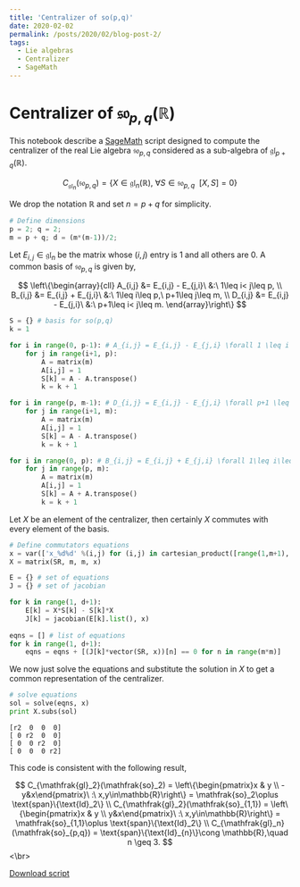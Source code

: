 ```yaml
---
title: 'Centralizer of so(p,q)'
date: 2020-02-02
permalink: /posts/2020/02/blog-post-2/
tags:
  - Lie algebras
  - Centralizer
  - SageMath
---
```


# Centralizer of $\mathfrak{so}_{p,q}(\mathbb{R})$ 

This notebook describe a [SageMath](http://www.sagemath.org/index.html) script designed to compute the centralizer of the real Lie algebra $\mathfrak{so}_{p,q}$ considered as a sub-algebra of $\mathfrak{gl}_{p+q}(\mathbb{R})$. 


$$
C_{\mathfrak{gl}_n}(\mathfrak{so}_{p,q})=\{X\in \mathfrak{gl}_{n}(\mathbb{R}),\ \forall S\in\mathfrak{so}_{p,q}\ \ [X,S] = 0\}
$$

We drop the notation $\mathbb{R}$ and set $n=p+q$ for simplicity. 


```python
# Define dimensions
p = 2; q = 2;
m = p + q; d = (m*(m-1))/2;
```

Let $E_{i,j}\in\mathfrak{gl}_n$ be the matrix whose $(i,j)$ entry is $1$ and all others are $0$. A common basis of $\mathfrak{so}_{p,q}$ is given by, 

$$
\left\{\begin{array}{cll}
            A_{i,j} &= E_{i,j} - E_{j,i}\ &:\ 1\leq i< j\leq p,  \\
            B_{i,j} &= E_{i,j} + E_{j,i}\ &:\ 1\leq i\leq p,\ p+1\leq j\leq m, \\
            D_{i,j} &= E_{i,j} - E_{j,i}\ &:\ p+1\leq i< j\leq m.
        \end{array}\right\}
$$


```python
S = {} # basis for so(p,q)
k = 1

for i in range(0, p-1): # A_{i,j} = E_{i,j} - E_{j,i} \forall 1 \leq i < j \leq p
    for j in range(i+1, p):
        A = matrix(m)
        A[i,j] = 1
        S[k] = A - A.transpose()
        k = k + 1

for i in range(p, m-1): # D_{i,j} = E_{i,j} - E_{j,i} \forall p+1 \leq i < j \leq m
    for j in range(i+1, m):
        A = matrix(m)
        A[i,j] = 1
        S[k] = A - A.transpose()
        k = k + 1

for i in range(0, p): # B_{i,j} = E_{i,j} + E_{j,i} \forall 1\leq i\leq p, p+1\leq j\leq m
    for j in range(p, m):
        A = matrix(m)
        A[i,j] = 1
        S[k] = A + A.transpose()
        k = k + 1
```

Let $X$ be an element of the centralizer, then certainly $X$ commutes with every element of the basis. 


```python
# Define commutators equations
x = var(['x_%d%d' %(i,j) for (i,j) in cartesian_product([range(1,m+1), range(1,m+1)])]);
X = matrix(SR, m, m, x)

E = {} # set of equations
J = {} # set of jacobian

for k in range(1, d+1):
    E[k] = X*S[k] - S[k]*X
    J[k] = jacobian(E[k].list(), x)
    
eqns = [] # list of equations
for k in range(1, d+1):
    eqns = eqns + [(J[k]*vector(SR, x))[n] == 0 for n in range(m*m)]

```

We now just solve the equations and substitute the solution in $X$ to get a common representation of the centralizer. 


```python
# solve equations
sol = solve(eqns, x)
print X.subs(sol)
```

    [r2  0  0  0]
    [ 0 r2  0  0]
    [ 0  0 r2  0]
    [ 0  0  0 r2]


This code is consistent with the following result, 

$$
C_{\mathfrak{gl}_2}(\mathfrak{so}_2) = \left\{\begin{pmatrix}x & y \\ -y&x\end{pmatrix}\ :\ x,y\in\mathbb{R}\right\} = \mathfrak{so}_2\oplus \text{span}\{\text{Id}_2\} \\     C_{\mathfrak{gl}_2}(\mathfrak{so}_{1,1}) = \left\{\begin{pmatrix}x & y \\ y&x\end{pmatrix}\ :\ x,y\in\mathbb{R}\right\} = \mathfrak{so}_{1,1}\oplus \text{span}\{\text{Id}_2\} \\     C_{\mathfrak{gl}_n}(\mathfrak{so}_{p,q}) = \text{span}\{\text{Id}_{n}\}\cong \mathbb{R},\quad n \geq 3.
$$
<\br> 

[Download script](https://tschmoderer.github.io/files/SageMath/sopq_centralizer.sage)
